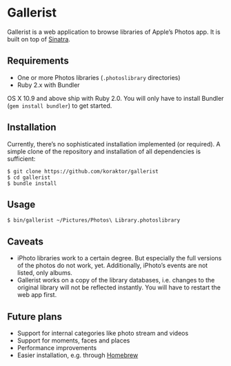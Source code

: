 Gallerist
=========

Gallerist is a web application to browse libraries of Apple’s Photos app. It is
built on top of [Sinatra][sinatra].

## Requirements

 * One or more Photos libraries (`.photoslibrary` directories)
 * Ruby 2.x with Bundler
 
OS X 10.9 and above ship with Ruby 2.0. You will only have to install Bundler
(`gem install bundler`) to get started.

## Installation

Currently, there’s no sophisticated installation implemented (or required). A
simple clone of the repository and installation of all dependencies is
sufficient:

```shell
$ git clone https://github.com/koraktor/gallerist
$ cd gallerist
$ bundle install
```

## Usage

```shell
$ bin/gallerist ~/Pictures/Photos\ Library.photoslibrary
```

## Caveats

 * iPhoto libraries work to a certain degree. But especially the full versions
   of the photos do not work, yet. Additionally, iPhoto’s events are not
   listed, only albums.
 * Gallerist works on a copy of the library databases, i.e. changes to the
   original library will not be reflected instantly. You will have to restart
   the web app first.

## Future plans

 * Support for internal categories like photo stream and videos
 * Support for moments, faces and places
 * Performance improvements
 * Easier installation, e.g. through [Homebrew][brew]

 [brew]: http://brew.sh
 [sinatra]: http://www.sinatrarb.com
